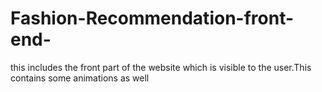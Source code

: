 # Fashion-Recommendation-front-end-
this includes the front part of the website which is visible to the user.This contains some animations as well

